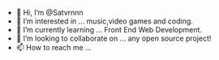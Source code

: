 - 👋 Hi, I’m @Satvrnnn
- 👀 I’m interested in ... music,video games and coding.
- 🌱 I’m currently learning ... Front End Web Development.
- 💞️ I’m looking to collaborate on ... any open source project!
- 📫 How to reach me ... 

<!---
Satvrnnn/Satvrnnn is a ✨ special ✨ repository because its `README.md` (this file) appears on your GitHub profile.
You can click the Preview link to take a look at your changes.
--->
